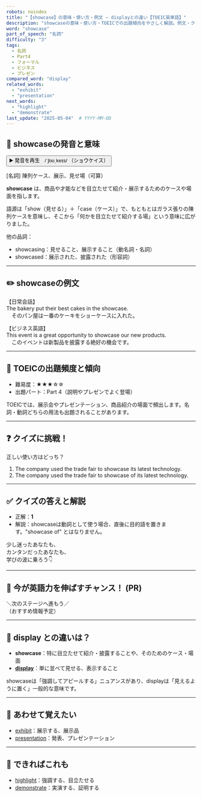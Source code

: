 ```yaml
---
robots: noindex
title: "【showcase】の意味・使い方・例文 ― displayとの違い【TOEIC英単語】"
description: "showcaseの意味・使い方・TOEICでの出題傾向をやさしく解説。例文・クイズ付きでdisplayとの違いもわかりやすく学べます。"
word: "showcase"
part_of_speech: "名詞"
difficulty: "3"
tags:
  - 名詞
  - Part4
  - フォーマル
  - ビジネス
  - プレゼン
compared_word: "display"
related_words:
  - "exhibit"
  - "presentation"
next_words:
  - "highlight"
  - "demonstrate"
last_update: "2025-05-04"  # YYYY-MM-DD
---
```


## 🔰 showcaseの発音と意味

<button class="play-audio" onclick="playTTS('showcase')">
  <span class="play-audio-main">
    ▶️ 発音を再生　/ˈʃoʊˌkeɪs/
  </span>
  <span class="play-audio-sub">
    （ショウケイス）
  </span>
</button>

[名詞] 陳列ケース、展示、見せ場（可算）

**showcase** は、商品や才能などを目立たせて紹介・展示するためのケースや場面を指します。

語源は「show（見せる）」＋「case（ケース）」で、もともとはガラス張りの陳列ケースを意味し、そこから「何かを目立たせて紹介する場」という意味に広がりました。

他の品詞：  
- showcasing：見せること、展示すること（動名詞・名詞）
- showcased：展示された、披露された（形容詞）

---

## ✏️ showcaseの例文

【日常会話】  
The bakery put their best cakes in the showcase.  
　そのパン屋は一番のケーキをショーケースに入れた。

【ビジネス英語】  
This event is a great opportunity to showcase our new products.  
　このイベントは新製品を披露する絶好の機会です。

---

## 🎯 TOEICの出題頻度と傾向

- 難易度：★★★☆☆
- 出題パート：Part 4（説明やプレゼンでよく登場）

TOEICでは、展示会やプレゼンテーション、商品紹介の場面で頻出します。名詞・動詞どちらの用法も出題されることがあります。

---

## ❓ クイズに挑戦！

正しい使い方はどっち？

1. The company used the trade fair to showcase its latest technology.  
2. The company used the trade fair to showcase of its latest technology.

---

## ✅ クイズの答えと解説

- 正解：**1**
- 解説：showcaseは動詞として使う場合、直後に目的語を置きます。"showcase of" とはなりません。

少し迷ったあなたも、  
カンタンだったあなたも、  
学びの波に乗ろう👇️

---

## 🚀 今が英語力を伸ばすチャンス！ (PR)

<div class="info-center">
＼次のステージへ進もう／<br>  
（おすすめ情報予定）
</div>

---

## 🤔  display との違いは？

- **showcase**：特に目立たせて紹介・披露することや、そのためのケース・場面
- **[display](/word/display)**：単に並べて見せる、表示すること

showcaseは「強調してアピールする」ニュアンスがあり、displayは「見えるように置く」一般的な意味です。

---

## 🧩 あわせて覚えたい

- [exhibit](/word/exhibit)：展示する、展示品
- [presentation](/word/presentation)：発表、プレゼンテーション

---

## 📖 できればこれも

- [highlight](/word/highlight)：強調する、目立たせる
- [demonstrate](/word/demonstrate)：実演する、証明する

<!-- cvid: aid01_bid07 -->
